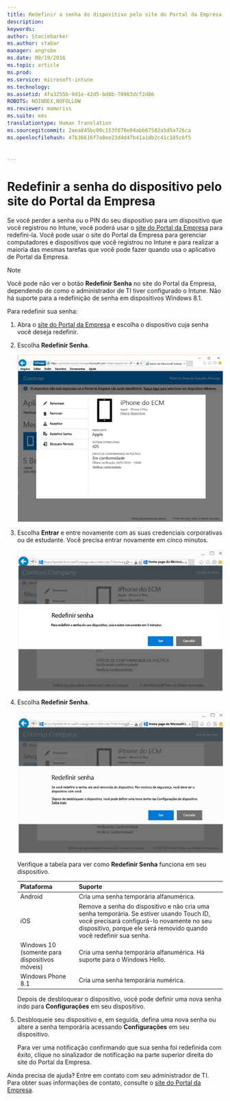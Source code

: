 ```yaml
---
title: Redefinir a senha do dispositivo pelo site do Portal da Empresa | Microsoft Intune
description: 
keywords: 
author: Staciebarker
ms.author: stabar
manager: angrobe
ms.date: 09/19/2016
ms.topic: article
ms.prod: 
ms.service: microsoft-intune
ms.technology: 
ms.assetid: 4fa3255b-9d1e-42d5-bd8b-70963dcf2d86
ROBOTS: NOINDEX,NOFOLLOW
ms.reviewer: mamoriss
ms.suite: ems
translationtype: Human Translation
ms.sourcegitcommit: 2aea845bc00c153f070e04abb67582a5d5a726ca
ms.openlocfilehash: 47b36616f7a8ee23d4d47b41a1db2c41c185c6f5


---
```



# Redefinir a senha do dispositivo pelo site do Portal da Empresa

Se você perder a senha ou o PIN do seu dispositivo para um dispositivo que você registrou no Intune, você poderá usar o [site do Portal da Empresa](http://portal.manage.microsoft.com) para redefini-la. Você pode usar o site do Portal da Empresa para gerenciar computadores e dispositivos que você registrou no Intune e para realizar a maioria das mesmas tarefas que você pode fazer quando usa o aplicativo de Portal da Empresa.

> [!NOTE]
> Você pode não ver o botão **Redefinir Senha** no site do Portal da Empresa, dependendo de como o administrador de TI tiver configurado o Intune. Não há suporte para a redefinição de senha em dispositivos Windows 8.1.

Para redefinir sua senha:

1.  Abra o [site do Portal da Empresa](http://portal.manage.microsoft.com) e escolha o dispositivo cuja senha você deseja redefinir.

2.  Escolha **Redefinir Senha**.

    ![Detalhes do dispositivo com o botão Redefinir Senha](./media/iwp-screen-with-all-options.png)

3.  Escolha **Entrar** e entre novamente com as suas credenciais corporativas ou de estudante. Você precisa entrar novamente em cinco minutos.

    ![Mensagem de redefinição com o botão de saída](./media/iwp-2-sign-out.png)

4.  Escolha **Redefinir Senha**.

    ![Mensagem que explica o que acontece quando você redefine a senha](./media/iwp-3-tap-reset-passcode-after-signin.png)

    Verifique a tabela para ver como **Redefinir Senha** funciona em seu dispositivo.

    |Plataforma|Suporte|
    |------------|-----------|
    |Android|Cria uma senha temporária alfanumérica.|
    |iOS|Remove a senha do dispositivo e não cria uma senha temporária. Se estiver usando Touch ID, você precisará configurá-lo novamente no seu dispositivo, porque ele será removido quando você redefinir sua senha.|
    |Windows 10 (somente para dispositivos móveis)|Cria uma senha temporária alfanumérica. Há suporte para o Windows Hello.|
    |Windows Phone 8.1|Cria uma senha temporária numérica.|
    Depois de desbloquear o dispositivo, você pode definir uma nova senha indo para **Configurações** em seu dispositivo.

5.  Desbloqueie seu dispositivo e, em seguida, defina uma nova senha ou altere a senha temporária acessando **Configurações** em seu dispositivo.

    Para ver uma notificação confirmando que sua senha foi redefinida com êxito, clique no sinalizador de notificação na parte superior direita do site do Portal da Empresa.

Ainda precisa de ajuda? Entre em contato com seu administrador de TI. Para obter suas informações de contato, consulte o [site do Portal da Empresa](http://portal.manage.microsoft.com).



<!--HONumber=Oct16_HO3-->


